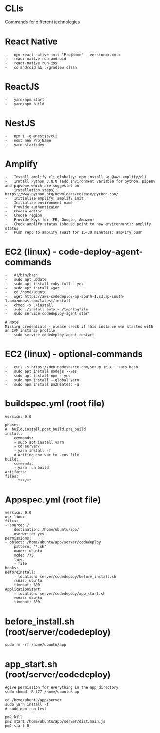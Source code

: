 # CLIs
Commands for different technologies

# React Native
    -   npx react-native init "ProjName" --version=x.xx.x
    -   react-native run-android
    -   react-native run-ios
    -   cd android && ./gradlew clean

# ReactJS
    -   yarn/npm start
    -   yarn/npm build

# NestJS
    -   npm i -g @nestjs/cli
    -   nest new ProjName
    -   yarn start:dev

# Amplify
    -   Install amplify cli globally: npm install -g @aws-amplify/cli
    -   Install Python 3.8.0 (add environment variable for python, pipenv and pipvenv which are suggested on 
        installation steps): https://www.python.org/downloads/release/python-380/
    -   Initialize amplify: amplify init
    -   Initialize environment name
    -   Provide authenticaion
    -   Choose editor
    -   Choose region
    -   Provide Keys for (FB, Google, Amazon)
    -   Check amplify status (should point to new environment): amplify status
    -   Push repo to amplify (wait for 15-20 minutes): amplify push

# EC2 (linux) - code-deploy-agent-commands
    -   #!/bin/bash
    -   sudo apt update
    -   sudo apt install ruby-full --yes
    -   sudo apt install wget
    -   cd /home/ubuntu
    -   wget https://aws-codedeploy-ap-south-1.s3.ap-south-1.amazonaws.com/latest/install
    -   chmod +x ./install
    -   sudo ./install auto > /tmp/logfile
    -   sudo service codedeploy-agent start

    # Note
    Missing credentials - please check if this instance was started with an IAM instance profile
    -   sudo service codedeploy-agent restart

# EC2 (linux) - optional-commands
    -   curl -s https://deb.nodesource.com/setup_16.x | sudo bash
    -   sudo apt install nodejs --yes
    -   sudo apt install npm --yes
    -   sudo npm install --global yarn
    -   sudo npm install pm2@latest -g

# buildspec.yml (root file)
    version: 0.0

    phases:
    #  build,install,post_build,pre_build
    install:
        commands:
        - sudo apt install yarn
        - cd server/
        - yarn install -f
        # Writing env var to .env file
    build:
        commands:
        - yarn run build
    artifacts:
    files:
        - "**/*"

# Appspec.yml (root file)
    version: 0.0
    os: linux
    files:
    - source: /
        destination: /home/ubuntu/app/
        overwrite: yes
    permissions:
    - object: /home/ubuntu/app/server/codedeploy
        pattern: "*.sh"
        owner: ubuntu
        mode: 775
        type:
        - file
    hooks:
    BeforeInstall:
        - location: server/codedeploy/before_install.sh
        runas: ubuntu
        timeout: 300
    ApplicationStart:
        - location: server/codedeploy/app_start.sh
        runas: ubuntu
        timeout: 300

# before_install.sh (root/server/codedeploy)
    sudo rm -rf /home/ubuntu/app

# app_start.sh (root/server/codedeploy)
    #give permission for everything in the app directory
    sudo chmod -R 777 /home/ubuntu/app

    cd /home/ubuntu/app/server
    sudo yarn install -f
    # sudo npm run test

    pm2 kill
    pm2 start /home/ubuntu/app/server/dist/main.js
    pm2 start 0